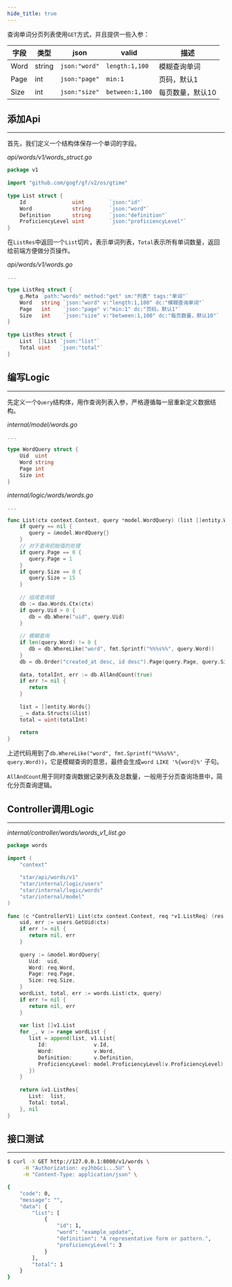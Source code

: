 ```yaml
---
hide_title: true
---
```

查询单词分页列表使用`GET`方式，并且提供一些入参：

| 字段   | 类型     | json          | valid           | 描述        |
| ---- | ------ | ------------- | --------------- | --------- |
| Word | string | `json:"word"` | `length:1,100`  | 模糊查询单词    |
| Page | int    | `json:"page"` | `min:1`         | 页码，默认1    |
| Size | int    | `json:"size"` | `between:1,100` | 每页数量，默认10 |
## 添加Api
---
首先，我们定义一个结构体保存一个单词的字段。

*api/words/v1/words_struct.go*
```go
package v1  
  
import "github.com/gogf/gf/v2/os/gtime"  
  
type List struct {  
    Id               uint        `json:"id"`  
    Word             string      `json:"word"`  
    Definition       string      `json:"definition"`  
    ProficiencyLevel uint        `json:"proficiencyLevel"`
}
```

在`ListRes`中返回一个`List`切片，表示单词列表，`Total`表示所有单词数量，返回给前端方便做分页操作。

*api/words/v1/words.go*
```go
...

type ListReq struct {  
    g.Meta `path:"words" method:"get" sm:"列表" tags:"单词"`  
    Word   string `json:"word" v:"length:1,100" dc:"模糊查询单词"`  
    Page   int    `json:"page" v:"min:1" dc:"页码，默认1"`  
    Size   int    `json:"size" v:"between:1,100" dc:"每页数量，默认10"`  
}  
  
type ListRes struct {  
    List  []List `json:"list"`  
    Total uint   `json:"total"`  
}
```

## 编写Logic
---
先定义一个`Query`结构体，用作查询列表入参，严格遵循每一层重新定义数据结构。

*internal/model/words.go*
```go
...

type WordQuery struct {  
    Uid  uint  
    Word string  
    Page int  
    Size int  
}
```

*internal/logic/words/words.go*
```go
...

func List(ctx context.Context, query *model.WordQuery) (list []entity.Words, total uint, err error) {  
    if query == nil {  
       query = &model.WordQuery{}  
    }  
    // 对于查询初始值的处理  
    if query.Page == 0 {  
       query.Page = 1  
    }  
    if query.Size == 0 {  
       query.Size = 15  
    }  
  
    // 组成查询链  
    db := dao.Words.Ctx(ctx)  
    if query.Uid > 0 {  
       db = db.Where("uid", query.Uid)  
    }  
  
    // 模糊查询  
    if len(query.Word) != 0 {  
       db = db.WhereLike("word", fmt.Sprintf("%%%s%%", query.Word))  
    }  
    db = db.Order("created_at desc, id desc").Page(query.Page, query.Size)  
  
    data, totalInt, err := db.AllAndCount(true)  
    if err != nil {  
       return  
    }  
  
    list = []entity.Words{}  
    _ = data.Structs(&list)  
    total = uint(totalInt)  
  
    return  
}
```

上述代码用到了`db.WhereLike("word", fmt.Sprintf("%%%s%%", query.Word))`，它是模糊查询的意思，最终会生成`word LIKE '%{word}%'` 子句。

`AllAndCount`用于同时查询数据记录列表及总数量，一般用于分页查询场景中，简化分页查询逻辑。

## Controller调用Logic
---
*internal/controller/words/words_v1_list.go*
```go
package words  
  
import (  
    "context"  
  
    "star/api/words/v1"
    "star/internal/logic/users"
    "star/internal/logic/words"
    "star/internal/model"
)  
  
func (c *ControllerV1) List(ctx context.Context, req *v1.ListReq) (res *v1.ListRes, err error) {  
    uid, err := users.GetUid(ctx)  
    if err != nil {  
       return nil, err  
    }  
  
    query := &model.WordQuery{  
       Uid:  uid,  
       Word: req.Word,  
       Page: req.Page,  
       Size: req.Size,  
    }  
    wordList, total, err := words.List(ctx, query)  
    if err != nil {  
       return nil, err  
    }  
  
    var list []v1.List  
    for _, v := range wordList {  
       list = append(list, v1.List{  
          Id:               v.Id,  
          Word:             v.Word,  
          Definition:       v.Definition,  
          ProficiencyLevel: model.ProficiencyLevel(v.ProficiencyLevel),  
       })  
    }  
  
    return &v1.ListRes{  
       List:  list,  
       Total: total,  
    }, nil  
}
```

## 接口测试
---
```bash
$ curl -X GET http://127.0.0.1:8000/v1/words \
     -H "Authorization: eyJhbGci...5U" \
     -H "Content-Type: application/json" \

{
    "code": 0,
    "message": "",
    "data": {
        "list": [
            {
                "id": 1,
                "word": "example_update",
                "definition": "A representative form or pattern.",
                "proficiencyLevel": 3
            }
        ],
        "total": 1
    }
}
```